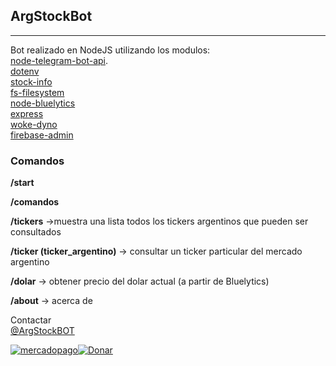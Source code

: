 ## ArgStockBot

<hr>

Bot realizado en NodeJS utilizando los modulos:
<br>
[node-telegram-bot-api](https://www.npmjs.com/package/node-telegram-bot-api).
<br>
[dotenv](https://www.npmjs.com/package/dotenv)
<br>
[stock-info](https://www.npmjs.com/package/stock-info)
<br>
[fs-filesystem](https://www.npmjs.com/package/fs-filesystem)
<br>
[node-bluelytics](https://www.npmjs.com/package/node-bluelytics)
<br>
[express](https://www.npmjs.com/package/express)
<br>
[woke-dyno](https://www.npmjs.com/package/woke-dyno)
<br>
[firebase-admin](https://www.npmjs.com/package/firebase-admin)

### Comandos

**/start**

**/comandos**

**/tickers** ->muestra una lista todos los tickers argentinos que pueden ser consultados

**/ticker (ticker_argentino)** -> consultar un ticker particular del mercado argentino

**/dolar** -> obtener precio del dolar actual (a partir de Bluelytics)

**/about** -> acerca de

Contactar <br>
[@ArgStockBOT](https://telegram.me/ArgStockBot)

[![mercadopago](https://img.shields.io/badge/Donar-MercadoPago-green)](https://www.mercadopago.com.ar/checkout/v1/redirect?pref_id=83617641-ae4ea1f1-0674-4ddb-bde5-227c20187147)[![Donar](https://img.shields.io/badge/Donar-PayPal-green.svg)](https://www.paypal.com/cgi-bin/webscr?cmd=_donations&business=WQWFXA3P3NP8E&currency_code=USD&source=url)

